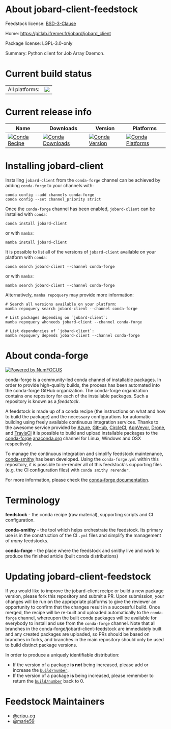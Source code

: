 About jobard-client-feedstock
=============================

Feedstock license: [BSD-3-Clause](https://github.com/conda-forge/jobard-client-feedstock/blob/main/LICENSE.txt)

Home: https://gitlab.ifremer.fr/jobard/jobard_client

Package license: LGPL-3.0-only

Summary: Python client for Job Array Daemon.

Current build status
====================


<table><tr><td>All platforms:</td>
    <td>
      <a href="https://dev.azure.com/conda-forge/feedstock-builds/_build/latest?definitionId=18475&branchName=main">
        <img src="https://dev.azure.com/conda-forge/feedstock-builds/_apis/build/status/jobard-client-feedstock?branchName=main">
      </a>
    </td>
  </tr>
</table>

Current release info
====================

| Name | Downloads | Version | Platforms |
| --- | --- | --- | --- |
| [![Conda Recipe](https://img.shields.io/badge/recipe-jobard--client-green.svg)](https://anaconda.org/conda-forge/jobard-client) | [![Conda Downloads](https://img.shields.io/conda/dn/conda-forge/jobard-client.svg)](https://anaconda.org/conda-forge/jobard-client) | [![Conda Version](https://img.shields.io/conda/vn/conda-forge/jobard-client.svg)](https://anaconda.org/conda-forge/jobard-client) | [![Conda Platforms](https://img.shields.io/conda/pn/conda-forge/jobard-client.svg)](https://anaconda.org/conda-forge/jobard-client) |

Installing jobard-client
========================

Installing `jobard-client` from the `conda-forge` channel can be achieved by adding `conda-forge` to your channels with:

```
conda config --add channels conda-forge
conda config --set channel_priority strict
```

Once the `conda-forge` channel has been enabled, `jobard-client` can be installed with `conda`:

```
conda install jobard-client
```

or with `mamba`:

```
mamba install jobard-client
```

It is possible to list all of the versions of `jobard-client` available on your platform with `conda`:

```
conda search jobard-client --channel conda-forge
```

or with `mamba`:

```
mamba search jobard-client --channel conda-forge
```

Alternatively, `mamba repoquery` may provide more information:

```
# Search all versions available on your platform:
mamba repoquery search jobard-client --channel conda-forge

# List packages depending on `jobard-client`:
mamba repoquery whoneeds jobard-client --channel conda-forge

# List dependencies of `jobard-client`:
mamba repoquery depends jobard-client --channel conda-forge
```


About conda-forge
=================

[![Powered by
NumFOCUS](https://img.shields.io/badge/powered%20by-NumFOCUS-orange.svg?style=flat&colorA=E1523D&colorB=007D8A)](https://numfocus.org)

conda-forge is a community-led conda channel of installable packages.
In order to provide high-quality builds, the process has been automated into the
conda-forge GitHub organization. The conda-forge organization contains one repository
for each of the installable packages. Such a repository is known as a *feedstock*.

A feedstock is made up of a conda recipe (the instructions on what and how to build
the package) and the necessary configurations for automatic building using freely
available continuous integration services. Thanks to the awesome service provided by
[Azure](https://azure.microsoft.com/en-us/services/devops/), [GitHub](https://github.com/),
[CircleCI](https://circleci.com/), [AppVeyor](https://www.appveyor.com/),
[Drone](https://cloud.drone.io/welcome), and [TravisCI](https://travis-ci.com/)
it is possible to build and upload installable packages to the
[conda-forge](https://anaconda.org/conda-forge) [anaconda.org](https://anaconda.org/)
channel for Linux, Windows and OSX respectively.

To manage the continuous integration and simplify feedstock maintenance,
[conda-smithy](https://github.com/conda-forge/conda-smithy) has been developed.
Using the ``conda-forge.yml`` within this repository, it is possible to re-render all of
this feedstock's supporting files (e.g. the CI configuration files) with ``conda smithy rerender``.

For more information, please check the [conda-forge documentation](https://conda-forge.org/docs/).

Terminology
===========

**feedstock** - the conda recipe (raw material), supporting scripts and CI configuration.

**conda-smithy** - the tool which helps orchestrate the feedstock.
                   Its primary use is in the construction of the CI ``.yml`` files
                   and simplify the management of *many* feedstocks.

**conda-forge** - the place where the feedstock and smithy live and work to
                  produce the finished article (built conda distributions)


Updating jobard-client-feedstock
================================

If you would like to improve the jobard-client recipe or build a new
package version, please fork this repository and submit a PR. Upon submission,
your changes will be run on the appropriate platforms to give the reviewer an
opportunity to confirm that the changes result in a successful build. Once
merged, the recipe will be re-built and uploaded automatically to the
`conda-forge` channel, whereupon the built conda packages will be available for
everybody to install and use from the `conda-forge` channel.
Note that all branches in the conda-forge/jobard-client-feedstock are
immediately built and any created packages are uploaded, so PRs should be based
on branches in forks, and branches in the main repository should only be used to
build distinct package versions.

In order to produce a uniquely identifiable distribution:
 * If the version of a package **is not** being increased, please add or increase
   the [``build/number``](https://docs.conda.io/projects/conda-build/en/latest/resources/define-metadata.html#build-number-and-string).
 * If the version of a package **is** being increased, please remember to return
   the [``build/number``](https://docs.conda.io/projects/conda-build/en/latest/resources/define-metadata.html#build-number-and-string)
   back to 0.

Feedstock Maintainers
=====================

* [@criou-cg](https://github.com/criou-cg/)
* [@marie59](https://github.com/marie59/)

